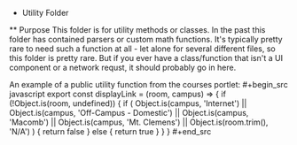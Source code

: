 * Utility Folder

** Purpose
This folder is for utility methods or classes. In the past this folder has contained parsers or custom math functions. It's typically pretty rare to need such a function at all - let alone for several different files, so this folder is pretty rare. But if you ever have a class/function that isn't a UI component or a network requst, it should probably go in here.

An example of a public utility function from the courses portlet:
#+begin_src javascript
export const displayLink = (room, campus) => {
  if (!Object.is(room, undefined)) {
    if (
      Object.is(campus, 'Internet') ||
      Object.is(campus, 'Off-Campus - Domestic') ||
      Object.is(campus, 'Macomb') ||
      Object.is(campus, 'Mt. Clemens') ||
      Object.is(room.trim(), 'N/A')
    ) {
      return false
    } else {
      return true
    }
  }
}
#+end_src
